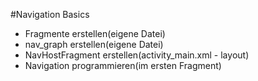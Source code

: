 #Navigation Basics

- Fragmente erstellen(eigene Datei)
- nav_graph erstellen(eigene Datei)
- NavHostFragment erstellen(activity_main.xml - layout)
- Navigation programmieren(im ersten Fragment)
